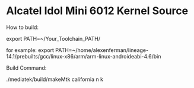 # Alcatel Idol Mini 6012 Kernel Source
How to build:

export PATH=~/Your_Toolchain_PATH/

for example: export PATH=~/home/alexenferman/lineage-14.1/prebuilts/gcc/linux-x86/arm/arm-linux-androideabi-4.6/bin

Build Command:

./mediatek/build/makeMtk california n k

